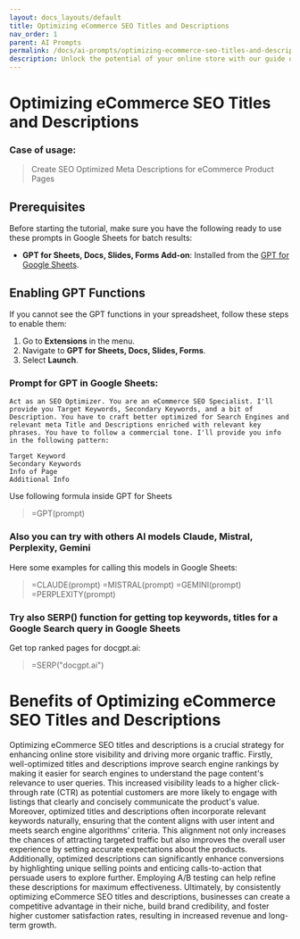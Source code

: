 ```yaml
---
layout: docs_layouts/default
title: Optimizing eCommerce SEO Titles and Descriptions
nav_order: 1
parent: AI Prompts
permalink: /docs/ai-prompts/optimizing-ecommerce-seo-titles-and-descriptions
description: Unlock the potential of your online store with our guide on optimizing eCommerce SEO titles and descriptions. Learn strategies to enhance visibility, attract more traffic, and boost conversions, ensuring your products stand out in search engine results.
---
```


# Optimizing eCommerce SEO Titles and Descriptions

### Case of usage:
> Create SEO Optimized Meta Descriptions for eCommerce Product Pages

## Prerequisites

Before starting the tutorial, make sure you have the following ready to use these prompts in Google Sheets for batch results:

- **GPT for Sheets, Docs, Slides, Forms Add-on**: Installed from the [GPT for Google Sheets](https://workspace.google.com/u/0/marketplace/app/gpt_for_sheets_docs_forms_slides/466607203252).

## Enabling GPT Functions

If you cannot see the GPT functions in your spreadsheet, follow these steps to enable them:

1. Go to **Extensions** in the menu.
2. Navigate to **GPT for Sheets, Docs, Slides, Forms**.
3. Select **Launch**.


### Prompt for GPT in Google Sheets:
```shell
Act as an SEO Optimizer. You are an eCommerce SEO Specialist. I'll provide you Target Keywords, Secondary Keywords, and a bit of Description. You have to craft better optimized for Search Engines and relevant meta Title and Descriptions enriched with relevant key phrases. You have to follow a commercial tone. I'll provide you info in the following pattern:

Target Keyword
Secondary Keywords
Info of Page
Additional Info
```

Use following formula inside GPT for Sheets
> =GPT(prompt)

### Also you can try with others AI models Claude, Mistral, Perplexity, Gemini
Here some examples for calling this models in Google Sheets:

> =CLAUDE(prompt)
> =MISTRAL(prompt)
> =GEMINI(prompt)
> =PERPLEXITY(prompt)


### Try also SERP() function for getting top keywords, titles for a Google Search query in Google Sheets

Get top ranked pages for docgpt.ai:

> =SERP("docgpt.ai")



# Benefits of Optimizing eCommerce SEO Titles and Descriptions

Optimizing eCommerce SEO titles and descriptions is a crucial strategy for enhancing online store visibility and driving more organic traffic. Firstly, well-optimized titles and descriptions improve search engine rankings by making it easier for search engines to understand the page content's relevance to user queries. This increased visibility leads to a higher click-through rate (CTR) as potential customers are more likely to engage with listings that clearly and concisely communicate the product's value. Moreover, optimized titles and descriptions often incorporate relevant keywords naturally, ensuring that the content aligns with user intent and meets search engine algorithms' criteria. This alignment not only increases the chances of attracting targeted traffic but also improves the overall user experience by setting accurate expectations about the products. Additionally, optimized descriptions can significantly enhance conversions by highlighting unique selling points and enticing calls-to-action that persuade users to explore further. Employing A/B testing can help refine these descriptions for maximum effectiveness. Ultimately, by consistently optimizing eCommerce SEO titles and descriptions, businesses can create a competitive advantage in their niche, build brand credibility, and foster higher customer satisfaction rates, resulting in increased revenue and long-term growth.
